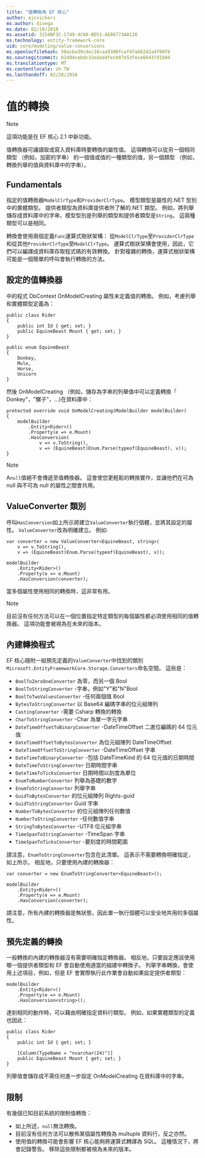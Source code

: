 ```yaml
---
title: "值轉換為 EF 核心"
author: ajcvickers
ms.author: divega
ms.date: 02/19/2018
ms.assetid: 3154BF3C-1749-4C60-8D51-AE86773AA116
ms.technology: entity-framework-core
uid: core/modeling/value-conversions
ms.openlocfilehash: 50acba39cdec16caa9300fcaf47ab6242a4f69fb
ms.sourcegitcommit: b2d94cebdc32edad4fecb07e53fece66437d1b04
ms.translationtype: MT
ms.contentlocale: zh-TW
ms.lasthandoff: 02/28/2018
---
```

# <a name="value-conversions"></a>值的轉換

> [!NOTE]  
> 這項功能是在 EF 核心 2.1 中新功能。

值轉換器可讓讀取或寫入資料庫時要轉換的屬性值。 這項轉換可以從另一個相同類型 （例如，加密的字串） 的一個值或值的一種類型的值，另一個類型 （例如，轉換列舉的值與資料庫中的字串）。

## <a name="fundamentals"></a>Fundamentals

指定的值轉換器`ModelClrType`和`ProviderClrType`。 模型類型是屬性的.NET 型別中的實體類型。 提供者類型為資料庫提供者所了解的.NET 類型。 例如，將列舉儲存成資料庫中的字串，模型型別是列舉的類型和提供者類型是`String`。 這兩種類型可以是相同。

轉換會使用兩個定義`Func`運算式樹狀架構： 從`ModelClrType`至`ProviderClrType`和從其他`ProviderClrType`至`ModelClrType`。 運算式樹狀架構會使用，因此，它們可以編譯成資料庫存取程式碼的有效轉換。 針對複雜的轉換，運算式樹狀架構可能是一個簡單的呼叫會執行轉換的方法。

## <a name="configuring-a-value-converter"></a>設定的值轉換器

中的程式 DbContext OnModelCreating 屬性未定義值的轉換。 例如，考慮列舉和實體類型定義為：
```Csharp
public class Rider
{
    public int Id { get; set; }
    public EquineBeast Mount { get; set; }
}

public enum EquineBeast
{
    Donkey,
    Mule,
    Horse,
    Unicorn
}
```
然後 OnModelCreating （例如，儲存為字串的列舉值中可以定義轉換「 Donkey"，"騾子"，...)在資料庫中：
```Csharp
protected override void OnModelCreating(ModelBuilder modelBuilder)
{
    modelBuilder
        .Entity<Rider>()
        .Property(e => e.Mount)
        .HasConversion(
            v => v.ToString(),
            v => (EquineBeast)Enum.Parse(typeof(EquineBeast), v));
}
```
> [!NOTE]  
> A`null`值絕不會傳遞至值轉換器。 這會使您更輕鬆的轉換實作，並讓他們在可為 null 與不可為 null 的屬性之間會共用。

## <a name="the-valueconverter-class"></a>ValueConverter 類別

呼叫`HasConversion`如上所示將建立`ValueConverter`執行個體，並將其設定的屬性。 `ValueConverter`改為明確建立。 例如: 
```Csharp
var converter = new ValueConverter<EquineBeast, string>(
    v => v.ToString(),
    v => (EquineBeast)Enum.Parse(typeof(EquineBeast), v));

modelBuilder
    .Entity<Rider>()
    .Property(e => e.Mount)
    .HasConversion(converter);
```
當多個屬性使用相同的轉換時，這非常有用。

> [!NOTE]  
> 目前沒有任何方法可以在一個位置指定特定類型的每個屬性都必須使用相同的值轉換器。 這項功能會被視為在未來的版本。

## <a name="built-in-converters"></a>內建轉換程式

EF 核心隨附一組預先定義的`ValueConverter`中找到的類別`Microsoft.EntityFrameworkCore.Storage.Converters`命名空間。 這些是：
* `BoolToZeroOneConverter` 為零，而另一個 Bool
* `BoolToStringConverter` -字串，例如"Y"和"N"Bool
* `BoolToTwoValuesConverter` -任何兩個值 Bool
* `BytesToStringConverter` 以 Base64 編碼字串的位元組陣列
* `CastingConverter` -需要 Csharp 轉換的轉換
* `CharToStringConverter` -Char 為單一字元字串
* `DateTimeOffsetToBinaryConverter` -DateTimeOffset 二進位編碼的 64 位元值
* `DateTimeOffsetToBytesConverter` 為位元組陣列 DateTimeOffset
* `DateTimeOffsetToStringConverter` -DateTimeOffset 字串
* `DateTimeToBinaryConverter` -包括 DateTimeKind 的 64 位元值的日期時間
* `DateTimeToStringConverter` 日期時間字串
* `DateTimeToTicksConverter` 日期時間以刻度為單位
* `EnumToNumberConverter` 列舉為基礎的數字
* `EnumToStringConverter` 列舉字串
* `GuidToBytesConverter` 的位元組陣列 Rights-guid
* `GuidToStringConverter` Guid 字串
* `NumberToBytesConverter` 的位元組陣列任何數值
* `NumberToStringConverter` -任何數值字串
* `StringToBytesConverter` -UTF8 位元組字串
* `TimeSpanToStringConverter` -TimeSpan 字串
* `TimeSpanToTicksConverter` -要刻度的時間範圍

請注意，`EnumToStringConverter`包含在此清單。 這表示不需要轉換明確指定，如上所示。 相反地，只要使用內建的轉換器：
```Csharp
var converter = new EnumToStringConverter<EquineBeast>();

modelBuilder
    .Entity<Rider>()
    .Property(e => e.Mount)
    .HasConversion(converter);
```
請注意，所有內建的轉換器是無狀態，因此單一執行個體可以安全地共用的多個屬性。

## <a name="pre-defined-conversions"></a>預先定義的轉換

一般轉換的內建的轉換器沒有需要明確指定轉換器。 相反地，只要設定應該使用哪一個提供者類型和 EF 會自動使用適當的組建中轉換子。 列舉字串轉換，會使用上述項目，例如，但是 EF 會實際執行此作業會自動如果設定提供者類型：
```Csharp
modelBuilder
    .Entity<Rider>()
    .Property(e => e.Mount)
    .HasConversion<string>();
```
達到相同的動作時，可以藉由明確指定資料行類型。 例如，如果實體類型的定義也因此：
```Csharp
public class Rider
{
    public int Id { get; set; }

    [Column(TypeName = "nvarchar(24)")]
    public EquineBeast Mount { get; set; }
}
```
列舉值會儲存成不需任何進一步設定 OnModelCreating 在資料庫中的字串。

## <a name="limitations"></a>限制

有幾個已知目前系統的限制值轉換：
* 如上所述，`null`無法轉換。
* 目前沒有任何方法可以散佈某個屬性轉換為 multuple 資料行，反之亦然。
* 使用值的轉換可能會影響 EF 核心能夠將運算式轉譯為 SQL。 這種情況下，將會記錄警告。
移除這些限制都被視為未來的版本。
